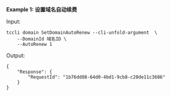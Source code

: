**Example 1: 设置域名自动续费**



Input: 

```
tccli domain SetDomainAutoRenew --cli-unfold-argument  \
    --DomainId 域名ID \
    --AutoRenew 1
```

Output: 
```
{
    "Response": {
        "RequestId": "1b76dd88-64d0-4bd1-9cb8-c20de11c3686"
    }
}
```

